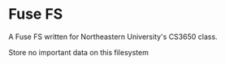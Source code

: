 # Fuse FS
A Fuse FS written for Northeastern University's CS3650 class.

Store no important data on this filesystem
